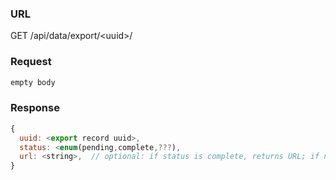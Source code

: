 ### URL

GET /api/data/export/\<uuid\>/

### Request

```js
empty body
```

### Response

```js
{
  uuid: <export record uuid>,
  status: <enum(pending,complete,???),
  url: <string>,  // optional: if status is complete, returns URL; if not, url will be <null>
}
```

